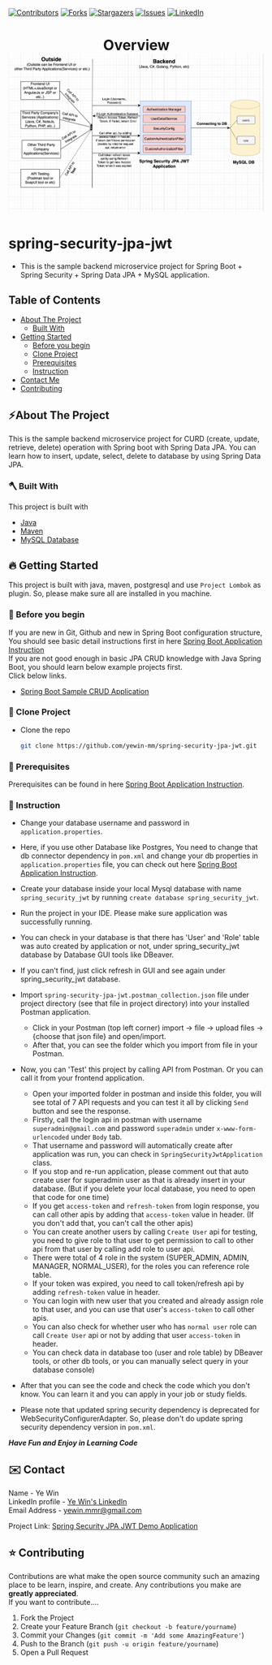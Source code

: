 <!-- PROJECT SHIELDS -->

<!--
*** I'm using markdown "reference style" links for readability.
*** Reference links are enclosed in brackets [ ] instead of parentheses ( ).
*** See the bottom of this document for the declaration of the reference variables
*** for contributors-url, forks-url, etc. This is an optional, concise syntax you may use.
*** https://www.markdownguide.org/basic-syntax/#reference-style-links
-->
[![Contributors][contributors-shield]][contributors-url]
[![Forks][forks-shield]][forks-url]
[![Stargazers][stars-shield]][stars-url]
[![Issues][issues-shield]][issues-url]
[![LinkedIn][linkedin-shield]][linkedin-url]

<!-- MARKDOWN LINKS & IMAGES -->
<!-- https://www.markdownguide.org/basic-syntax/#reference-style-links -->
[contributors-shield]: https://img.shields.io/github/contributors/yewin-mm/spring-security-jpa-jwt.svg?style=for-the-badge
[contributors-url]: https://github.com/yewin-mm/spring-security-jpa-jwt/graphs/contributors
[forks-shield]: https://img.shields.io/github/forks/yewin-mm/spring-security-jpa-jwt.svg?style=for-the-badge
[forks-url]: https://github.com/yewin-mm/spring-security-jpa-jwt/network/members
[stars-shield]: https://img.shields.io/github/stars/yewin-mm/spring-security-jpa-jwt.svg?style=for-the-badge
[stars-url]: https://github.com/yewin-mm/spring-security-jpa-jwt/stargazers
[issues-shield]: https://img.shields.io/github/issues/yewin-mm/spring-security-jpa-jwt.svg?style=for-the-badge
[issues-url]: https://github.com/yewin-mm/spring-security-jpa-jwt/issues
[linkedin-shield]: https://img.shields.io/badge/-LinkedIn-black.svg?style=for-the-badge&logo=linkedin&colorB=555
[linkedin-url]: https://www.linkedin.com/in/ye-win-1a33a292/
[product-screenshot]: images/screenshot.png


<h1 align="center">
  Overview
  <img src="https://github.com/yewin-mm/spring-security-jpa-jwt/blob/master/github/template/images/overview/Spring_Security_JPA_JWT.png" /><br/>
</h1>

# spring-security-jpa-jwt
* This is the sample backend microservice project for Spring Boot + Spring Security + Spring Data JPA + MySQL application.

<!-- TABLE OF CONTENTS -->
## Table of Contents
- [About The Project](#about-the-project)
    - [Built With](#built-with)
- [Getting Started](#getting-started)
    - [Before you begin](#before-you-begin)
    - [Clone Project](#clone-project)
    - [Prerequisites](#prerequisites)
    - [Instruction](#instruction)
- [Contact Me](#contact)
- [Contributing](#Contributing)


<a name="about-the-project"></a>
## ⚡️About The Project
This is the sample backend microservice project for CURD (create, update, retrieve, delete) operation with Spring boot with Spring Data JPA.
You can learn how to insert, update, select, delete to database by using Spring Data JPA.


<a name="built-with"></a>
### 🪓 Built With
This project is built with
* [Java](https://www.oracle.com/au/java/technologies/javase/javase-jdk8-downloads.html)
* [Maven](https://maven.apache.org/download.cgi)
* [MySQL Database](https://www.postgresql.org/download/)


<a name="getting-started"></a>
## 🔥 Getting Started
This project is built with java, maven, postgresql and use `Project Lombok` as plugin.
So, please make sure all are installed in you machine.


<a name="before-you-begin"></a>
### 🔔 Before you begin
If you are new in Git, Github and new in Spring Boot configuration structure, <br>
You should see basic detail instructions first in here [Spring Boot Application Instruction](https://github.com/yewin-mm/spring-boot-app-instruction)<br>
If you are not good enough in basic JPA CRUD knowledge with Java Spring Boot, you should learn below example projects first. <br>
Click below links.
* [Spring Boot Sample CRUD Application](https://github.com/yewin-mm/spring-boot-sample-crud)


<a name="clone-project"></a>
### 🥡 Clone Project
* Clone the repo
   ```sh
   git clone https://github.com/yewin-mm/spring-security-jpa-jwt.git


<a name="prerequisites"></a>
### 🔑 Prerequisites
Prerequisites can be found in here [Spring Boot Application Instruction](https://github.com/yewin-mm/spring-boot-app-instruction).


<a name="instruction"></a>
### 📝 Instruction
* Change your database username and password in `application.properties`. 
* Here, if you use other Database like Postgres, You need to change that db connector dependency in `pom.xml` and change your db properties in `application.properties` file, you can check out here [Spring Boot Application Instruction](https://github.com/yewin-mm/spring-boot-app-instruction).
* Create your database inside your local Mysql database with name `spring_security_jwt` by running `create database spring_security_jwt`.
* Run the project in your IDE. Please make sure application was successfully running.
* You can check in your database is that there has 'User' and 'Role' table was auto created by application or not, under spring_security_jwt database by Database GUI tools like DBeaver.
* If you can't find, just click refresh in GUI and see again under spring_security_jwt database.

* Import `spring-security-jpa-jwt.postman_collection.json` file under project directory (see that file in project directory) into your installed Postman application.
    * Click in your Postman (top left corner) import -> file -> upload files -> {choose that json file} and open/import.
    * After that, you can see the folder which you import from file in your Postman.
* Now, you can 'Test' this project by calling API from Postman. Or you can call it from your frontend application.
    * Open your imported folder in postman and inside this folder, you will see total of 7 API requests and you can test it all by clicking `Send` button and see the response.
    * Firstly, call the login api in postman with username `superadmin@gmail.com` and password `superadmin` under `x-www-form-urlencoded` under `Body` tab.
    * That username and password will automatically create after application was run, you can check in `SpringSecurityJwtApplication` class.
    * If you stop and re-run application, please comment out that auto create user for superadmin user as that is already insert in your database. (But if you delete your local database, you need to open that code for one time)
    * If you get `access-token` and `refresh-token` from login response, you can call other apis by adding that `access-token` value in header. (If you don't add that, you can't call the other apis)
    * You can create another users by calling `Create User` api for testing, you need to give role to that user to get permission to call to other api from that user by calling add role to user api.
    * There were total of 4 role in the system (SUPER_ADMIN, ADMIN, MANAGER, NORMAL_USER), for the roles you can reference role table.
    * If your token was expired, you need to call token/refresh api by adding `refresh-token` value in header.
    * You can login with new user that you created and already assign role to that user, and you can use that user's `access-token` to call other apis.
    * You can also check for whether user who has `normal user` role can call `Create User` api or not by adding that user `access-token` in header.
    * You can check data in database too (user and role table) by DBeaver tools, or other db tools, or you can manually select query in your database console)

* After that you can see the code and check the code which you don't know. You can learn it and you can apply in your job or study fields.
* Please note that updated spring security dependency is deprecated for WebSecurityConfigurerAdapter. So, please don't do update spring security dependency version in `pom.xml`.

***Have Fun and Enjoy in Learning Code***


<a name="contact"></a>
## ✉️ Contact
Name - Ye Win <br> LinkedIn profile -  [Ye Win's LinkedIn](https://www.linkedin.com/in/ye-win-1a33a292/)  <br> Email Address - yewin.mmr@gmail.com

Project Link: [Spring Security JPA JWT Demo Application](https://github.com/yewin-mm/spring-security-jpa-jwt)


<a name="contributing"></a>
## ⭐ Contributing
Contributions are what make the open source community such an amazing place to be learn, inspire, and create. Any contributions you make are **greatly appreciated**.
<br>If you want to contribute....
1. Fork the Project
2. Create your Feature Branch (`git checkout -b feature/yourname`)
3. Commit your Changes (`git commit -m 'Add some AmazingFeature'`)
4. Push to the Branch (`git push -u origin feature/yourname`)
5. Open a Pull Request

